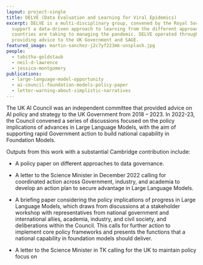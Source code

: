 ```yaml
---
layout: project-single
title: DELVE (Data Evaluation and Learning for Viral Epidemics)
excerpt: DELVE is a multi-disciplinary group, convened by the Royal Society, to
  support a data-driven approach to learning from the different approaches
  countries are taking to managing the pandemic. DELVE operated through 2020,
  providing advice to the UK Government and SAGE.
featured_image: martin-sanchez-j2c7yf223mk-unsplash.jpg
people:
  - tabitha-goldstaub
  - neil-d-lawrence
  - jessica-montgomery
publications:
  - large-language-model-opportunity
  - ai-council-foundation-models-policy-paper
  - letter-warning-about-simplistic-narratives
---
```

The UK AI Council was an independent committee that provided advice on AI policy and strategy to the UK Government from 2018 – 2023. In 2022-23, the Council convened a series of discussions focused on the policy implications of advances in Large Language Models, with the aim of supporting rapid Government action to build national capability in Foundation Models. 

Outputs from this work with a substantial Cambridge contribution include:

* A policy paper on different approaches to data governance.

* A letter to the Science Minister in December 2022 calling for coordinated action across Government, industry, and academia to develop an action plan to secure advantage in Large Language Models.

* A briefing paper considering the policy implications of progress in Large Language Models, which draws from discussions at a stakeholder workshop with representatives from national government and international allies, academia, industry, and civil society, and deliberations within the Council. This calls for further action to implement core policy frameworks and presents the functions that a national capability in foundation models should deliver.

* A letter to the Science Minister in TK calling for the UK to maintain policy focus on 

